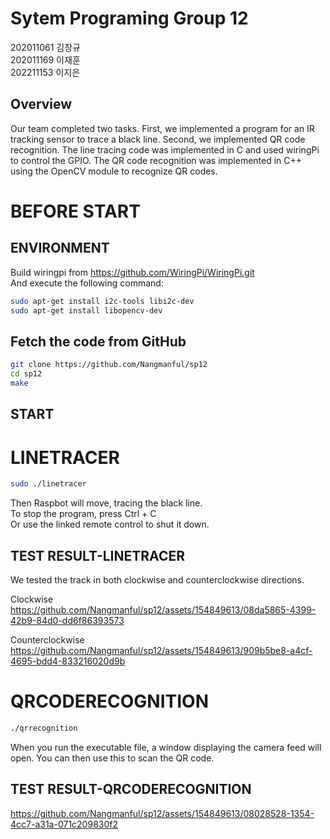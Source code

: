 # Sytem Programing Group 12
202011061 김창규<br>
202011169 이재훈<br>
202211153 이지은<br>
## Overview
Our team completed two tasks. First, we implemented a program for an IR tracking sensor to trace a black line. Second, we implemented QR code recognition. The line tracing code was implemented in C and used wiringPi to control the GPIO. The QR code recognition was implemented in C++ using the OpenCV module to recognize QR codes.

# BEFORE START
## ENVIRONMENT

Build wiringpi  from  https://github.com/WiringPi/WiringPi.git<br>
And execute the following command:

```bash
sudo apt-get install i2c-tools libi2c-dev
sudo apt-get install libopencv-dev
```

## Fetch the code from GitHub
```bash
git clone https://github.com/Nangmanful/sp12
cd sp12
make
```


## START
# LINETRACER

```bash
sudo ./linetracer
```
Then Raspbot will move, tracing the black line. <br>
To stop the program, press Ctrl + C <br>
Or use the linked remote control to shut it down.

## TEST RESULT-LINETRACER
We tested the track in both clockwise and counterclockwise directions.

Clockwise<br>
https://github.com/Nangmanful/sp12/assets/154849613/08da5865-4399-42b9-84d0-dd6f86393573


Counterclockwise<br>
https://github.com/Nangmanful/sp12/assets/154849613/909b5be8-a4cf-4695-bdd4-833216020d9b


# QRCODERECOGNITION

```bash
./qrrecognition
```
When you run the executable file, a window displaying the camera feed will open. You can then use this to scan the QR code.

## TEST RESULT-QRCODERECOGNITION

https://github.com/Nangmanful/sp12/assets/154849613/08028528-1354-4cc7-a31a-071c209830f2



